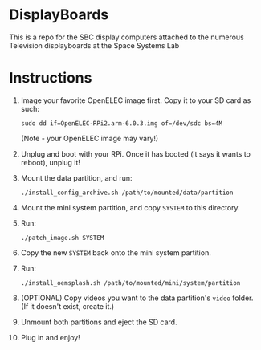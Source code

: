 # DisplayBoards
This is a repo for the SBC display computers attached to the numerous Television displayboards at the Space Systems Lab

# Instructions

1. Image your favorite OpenELEC image first. Copy it to your SD card as such:
   
       sudo dd if=OpenELEC-RPi2.arm-6.0.3.img of=/dev/sdc bs=4M
   
   (Note - your OpenELEC image may vary!)

2. Unplug and boot with your RPi. Once it has booted (it says it wants to reboot), unplug it!

3. Mount the data partition, and run:
   
       ./install_config_archive.sh /path/to/mounted/data/partition
   
4. Mount the mini system partition, and copy `SYSTEM` to this directory.

5. Run:
   
       ./patch_image.sh SYSTEM
   

6. Copy the new `SYSTEM` back onto the mini system partition.

7. Run:
   
       ./install_oemsplash.sh /path/to/mounted/mini/system/partition
   

8. (OPTIONAL) Copy videos you want to the data partition's `video` folder.
   (If it doesn't exist, create it.)

9. Unmount both partitions and eject the SD card.

10. Plug in and enjoy!
